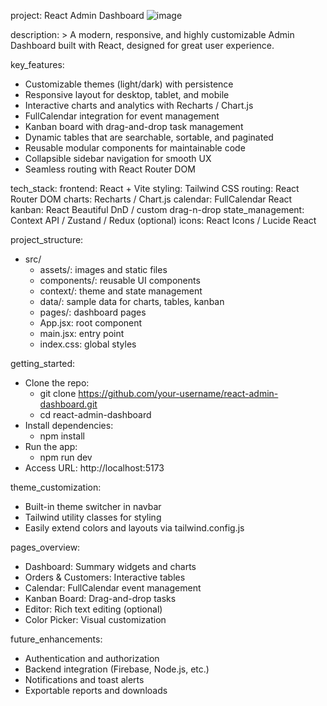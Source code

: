 project: React Admin Dashboard
![image](https://github.com/user-attachments/assets/526645f1-adaf-4055-b3a1-ff16c81a4f53)

description: >
  A modern, responsive, and highly customizable Admin Dashboard built with React,
  designed for great user experience.

key_features:
  - Customizable themes (light/dark) with persistence
  - Responsive layout for desktop, tablet, and mobile
  - Interactive charts and analytics with Recharts / Chart.js
  - FullCalendar integration for event management
  - Kanban board with drag-and-drop task management
  - Dynamic tables that are searchable, sortable, and paginated
  - Reusable modular components for maintainable code
  - Collapsible sidebar navigation for smooth UX
  - Seamless routing with React Router DOM

tech_stack:
  frontend: React + Vite
  styling: Tailwind CSS
  routing: React Router DOM
  charts: Recharts / Chart.js
  calendar: FullCalendar React
  kanban: React Beautiful DnD / custom drag-n-drop
  state_management: Context API / Zustand / Redux (optional)
  icons: React Icons / Lucide React

project_structure:
  - src/
    - assets/: images and static files
    - components/: reusable UI components
    - context/: theme and state management
    - data/: sample data for charts, tables, kanban
    - pages/: dashboard pages
    - App.jsx: root component
    - main.jsx: entry point
    - index.css: global styles

getting_started:
  - Clone the repo:
      - git clone https://github.com/your-username/react-admin-dashboard.git
      - cd react-admin-dashboard
  - Install dependencies:
      - npm install
  - Run the app:
      - npm run dev
  - Access URL: http://localhost:5173

theme_customization:
  - Built-in theme switcher in navbar
  - Tailwind utility classes for styling
  - Easily extend colors and layouts via tailwind.config.js

pages_overview:
  - Dashboard: Summary widgets and charts
  - Orders & Customers: Interactive tables
  - Calendar: FullCalendar event management
  - Kanban Board: Drag-and-drop tasks
  - Editor: Rich text editing (optional)
  - Color Picker: Visual customization

future_enhancements:
  - Authentication and authorization
  - Backend integration (Firebase, Node.js, etc.)
  - Notifications and toast alerts
  - Exportable reports and downloads
